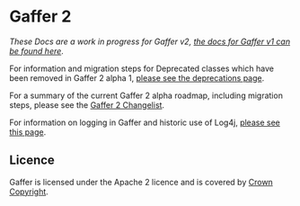 Gaffer 2
========

*These Docs are a work in progress for Gaffer v2, [the docs for Gaffer v1 can be found here](../v1docs/)*.

For information and migration steps for Deprecated classes which have been removed in Gaffer 2 alpha 1, [please see the deprecations page](deprecations.md).

For a summary of the current Gaffer 2 alpha roadmap, including migration steps, please see the [Gaffer 2 Changelist](changelist.md).

For information on logging in Gaffer and historic use of Log4j, [please see this page](log4j.md).

Licence
-------

Gaffer is licensed under the Apache 2 licence and is covered by [Crown Copyright](https://www.nationalarchives.gov.uk/information-management/re-using-public-sector-information/uk-government-licensing-framework/crown-copyright/).

